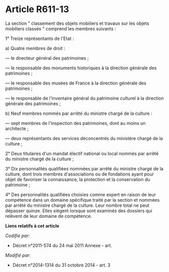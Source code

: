 # Article R611-13

La section " classement des objets mobiliers et travaux sur les objets mobiliers classés " comprend les membres suivants : 

1° Treize représentants de l'Etat : 

a) Quatre membres de droit : 

― le directeur général des patrimoines ; 

― le responsable des monuments historiques à la direction générale des patrimoines ; 

― le responsable des musées de France à la direction générale des patrimoines ; 

― le responsable de l'inventaire général du patrimoine culturel à la direction générale des patrimoines ; 

b) Neuf membres nommés par arrêté du ministre chargé de la culture : 

― sept membres de l'inspection des patrimoines, dont au moins un architecte ; 

― deux représentants des services déconcentrés du ministère chargé de la culture ; 

2° Deux titulaires d'un mandat électif national ou local nommés par arrêté du ministre chargé de la culture ; 

3° Dix personnalités qualifiées nommées par arrêté du ministre chargé de la culture, dont trois membres  d'associations ou de
fondations ayant pour objet de favoriser la connaissance, la protection et la conservation du patrimoine ; 

4° Des personnalités qualifiées choisies comme expert en raison de leur compétence dans un domaine spécifique traité par la
section et nommées par arrêté du ministre chargé de la culture. Leur nombre total ne peut dépasser quinze. Elles siègent
lorsque sont examinés des dossiers qui relèvent de leur domaine de compétence.

**Liens relatifs à cet article**

_Codifié par_:

  - Décret n°2011-574 du 24 mai 2011 Annexe - art.

_Modifié par_:

  - Décret n°2014-1314 du 31 octobre 2014 - art. 3
